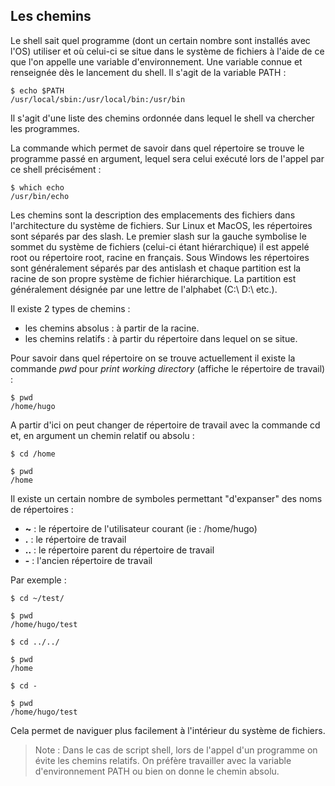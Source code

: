 ## Les chemins

Le shell sait quel programme (dont un certain nombre sont installés avec l'OS) utiliser et où
celui-ci se situe dans le système de fichiers à l'aide de ce que l'on appelle une variable
d'environnement. Une variable connue et renseignée dès le lancement du
shell. Il s'agit de la variable PATH :
```console
$ echo $PATH
/usr/local/sbin:/usr/local/bin:/usr/bin
```
Il s'agit d'une liste des chemins ordonnée dans lequel le shell va chercher les programmes.

La commande which permet de savoir dans quel répertoire se trouve le programme passé en argument,
lequel sera celui exécuté lors de l'appel par ce shell précisément :
```console
$ which echo
/usr/bin/echo
```
Les chemins sont la description des emplacements des fichiers dans l'architecture du système de
fichiers. Sur Linux et MacOS, les répertoires sont séparés par des slash. Le premier slash sur la
gauche symbolise le sommet du système de fichiers (celui-ci étant hiérarchique) il est appelé root
ou répertoire root, racine en français. Sous Windows les répertoires sont généralement séparés par
des antislash et chaque partition est la racine de son propre système de fichier hiérarchique. La
partition est généralement désignée par une lettre de l'alphabet (C:\ D:\ etc.).

Il existe 2 types de chemins :

- les chemins absolus : à partir de la racine.
- les chemins relatifs : à partir du répertoire dans lequel on se situe.

Pour savoir dans quel répertoire on se trouve actuellement il existe la commande *pwd* pour *print
working directory* (affiche le répertoire de travail) :
```console
$ pwd
/home/hugo
```
A partir d'ici on peut changer de répertoire de travail avec la commande cd et, en argument un
chemin relatif ou absolu :
```console
$ cd /home

$ pwd
/home
```
Il existe un certain nombre de symboles permettant "d'expanser" des noms de répertoires :

- **~** : le répertoire de l'utilisateur courant (ie : /home/hugo)
- **.** : le répertoire de travail
- **..** : le répertoire parent du répertoire de travail
- **-** : l'ancien répertoire de travail

Par exemple :
```console
$ cd ~/test/

$ pwd
/home/hugo/test

$ cd ../../

$ pwd
/home

$ cd -

$ pwd
/home/hugo/test
```
Cela permet de naviguer plus facilement à l'intérieur du système de fichiers.

> Note : Dans le cas de script shell, lors de l'appel d'un programme on évite les chemins relatifs.
On préfère travailler avec la variable d'environnement PATH ou bien on donne le chemin absolu.

